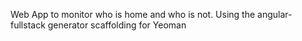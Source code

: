 Web App to monitor who is home and who is not. Using the angular-fullstack generator scaffolding for Yeoman
